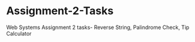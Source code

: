 # Assignment-2-Tasks
Web Systems Assignment 2 tasks- Reverse String, Palindrome Check, Tip Calculator 
